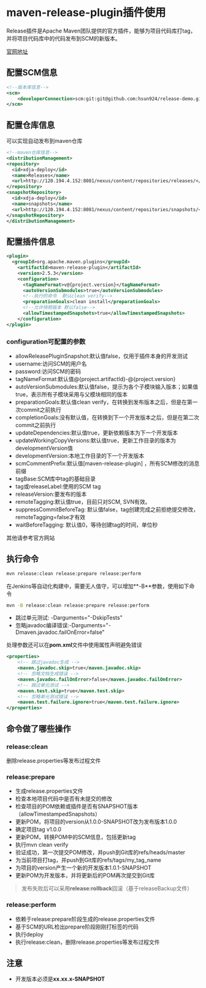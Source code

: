 # maven-release-plugin插件使用

Release插件是Apache Maven团队提供的官方插件，能够为项目代码库打tag，并将项目代码库中的代码发布到SCM的新版本。

[官网地址](http://maven.apache.org/maven-release/maven-release-plugin/)

## 配置SCM信息
```xml
<!--版本库信息-->
<scm>
	<developerConnection>scm:git:git@github.com:hsun924/release-demo.git</developerConnection>
</scm>
```

## 配置仓库信息
可以实现自动发布到maven仓库

```xml
<!--maven仓库信息-->
<distributionManagement>
<repository>
  <id>xdja-deploy</id>
  <name>Releases</name>
  <url>http://120.194.4.152:8081/nexus/content/repositories/releases/</url>
</repository>
<snapshotRepository>
  <id>xdja-deploy</id>
  <name>snapshots</name>
  <url>http://120.194.4.152:8081/nexus/content/repositories/snapshots/</url>
</snapshotRepository>
</distributionManagement>
```

## 配置插件信息
```xml
<plugin>
  <groupId>org.apache.maven.plugins</groupId>
    <artifactId>maven-release-plugin</artifactId>
    <version>2.5.3</version>
    <configuration>
      <tagNameFormat>v@{project.version}</tagNameFormat>
      <autoVersionSubmodules>true</autoVersionSubmodules>
      <!--执行的命令  默认clean verify-->
      <preparationGoals>clean install</preparationGoals>
      <!--允许快照版本 默认false-->
      <allowTimestampedSnapshots>true</allowTimestampedSnapshots>
    </configuration>
</plugin>
```

### configuration可配置的参数

* allowReleasePluginSnapshot:默认值false，仅用于插件本身的开发测试
* username:访问SCM的用户名
* password:访问SCM的密码
* tagNameFormat:默认值@{project.artifactId}-@{project.version}
* autoVersionSubmodules:默认值false，提示为各个子模块输入版本；如果值true，表示所有子模块采用与父模块相同的版本
* preparationGoals:默认值clean verify，在转换到发布版本之后，但是在第一次commit之前执行
* completionGoals:没有默认值，在转换到下一个开发版本之后，但是在第二次commit之前执行
* updateDependencies:默认值true，更新依赖版本为下一个开发版本
* updateWorkingCopyVersions:默认值true，更新工作目录的版本为developmentVersion值
* developmentVersion:本地工作目录的下一个开发版本
* scmCommentPrefix:默认值[maven-release-plugin] ，所有SCM修改的消息前缀
* tagBase:SCM库中tag的基础目录
* tag或releaseLabel:使用的SCM tag
* releaseVersion:要发布的版本
* remoteTagging:默认值true，目前只对SCM, SVN有效。
* suppressCommitBeforeTag: 默认值false，tag创建完成之前拒绝提交修改，remoteTagging=false才有效
* waitBeforeTagging: 默认值0，等待创建tag的时间，单位秒

其他请参考官方网站

## 执行命令
```sh
mvn release:clean release:prepare release:perform
```
在Jenkins等自动化构建中，需要无人值守，可以增加**-B**参数，使用如下命令
```sh
mvn -B release:clean release:prepare release:perform
```

* 跳过单元测试: -Darguments="-DskipTests"
* 忽略javadoc编译错误:-Darguments="-Dmaven.javadoc.failOnError=false"

处理参数还可以在**pom.xml**文件中使用属性声明避免错误
```xml
<properties>
    <!-- 跳过javadoc生成 -->
    <maven.javadoc.skip>true</maven.javadoc.skip>
    <!-- 忽略文档生成错误 -->
    <maven.javadoc.failOnError>false</maven.javadoc.failOnError>
    <!-- 跳过单元测试 -->
    <maven.test.skip>true</maven.test.skip>
    <!-- 忽略单元测试错误 -->
    <maven.test.failure.ignore>true</maven.test.failure.ignore>
</properties>
```

## 命令做了哪些操作

### release:clean
删除release.properties等发布过程文件

### release:prepare
* 生成release.properties文件
* 检查本地项目代码中是否有未提交的修改
* 检查项目的POM依赖或插件是否有SNAPSHOT版本（allowTimestampedSnapshots）
* 更新POM，将项目的version从1.0.0-SNAPSHOT改为发布版本1.0.0
* 确定项目tag v1.0.0
* 更新POM，转换POM中的SCM信息，包括更新tag
* 执行mvn clean verify
* 验证成功，第一次提交POM修改，并push到Git库的refs/heads/master
* 为当前项目打tag，并push到Git库的refs/tags/my_tag_name
* 为项目的version产生一个新的开发版本1.0.1-SNAPSHOT
* 更新POM为开发版本，并将更新后的POM再次提交到Git库

>发布失败后可以采用**release:rollback**回滚（基于releaseBackup文件）

### release:perform
* 依赖于release:prepare阶段生成的release.properties文件
* 基于SCM的URL检出prepare阶段刚刚打标签的代码
* 执行deploy
* 执行release:clean，删除release.properties等发布过程文件


## 注意

* 开发版本必须是**xx.xx.x-SNAPSHOT**